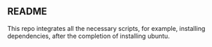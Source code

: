 ## README

This repo integrates all the necessary scripts, for example, installing dependencies, after the completion of installing ubuntu.
